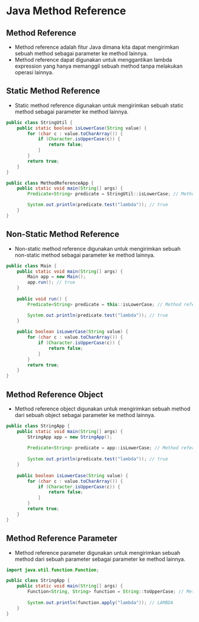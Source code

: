 # Java Method Reference

## Method Reference 

- Method reference adalah fitur Java dimana kita dapat mengirimkan sebuah method sebagai parameter ke method lainnya.
- Method reference dapat digunakan untuk menggantikan lambda expression yang hanya memanggil sebuah method tanpa melakukan operasi lainnya.

## Static Method Reference

- Static method reference digunakan untuk mengirimkan sebuah static method sebagai parameter ke method lainnya.

```java
public class StringUtil {
    public static boolean isLowerCase(String value) {
        for (char c : value.toCharArray()) {
            if (Character.isUpperCase(c)) {
                return false;
            }
        }
        return true;
    }
}
```

```java
public class MethodReferenceApp {
    public static void main(String[] args) {
        Predicate<String> predicate = StringUtil::isLowerCase; // Method reference

        System.out.println(predicate.test("lambda")); // true
    }
}
```

## Non-Static Method Reference

- Non-static method reference digunakan untuk mengirimkan sebuah non-static method sebagai parameter ke method lainnya.

```java
public class Main {
    public static void main(String[] args) {
        Main app = new Main();
        app.run(); // true
    }
    
    public void run() {
        Predicate<String> predicate = this::isLowerCase; // Method reference

        System.out.println(predicate.test("lambda")); // true
    }
    
    public boolean isLowerCase(String value) {
        for (char c : value.toCharArray()) {
            if (Character.isUpperCase(c)) {
                return false;
            }
        }
        return true;
    }
}
```

## Method Reference Object

- Method reference object digunakan untuk mengirimkan sebuah method dari sebuah object sebagai parameter ke method lainnya.

```java
public class StringApp {
    public static void main(String[] args) {
        StringApp app = new StringApp();
        
        Predicate<String> predicate = app::isLowerCase; // Method reference
        
        System.out.println(predicate.test("lambda")); // true
    }
    
    public boolean isLowerCase(String value) {
        for (char c : value.toCharArray()) {
            if (Character.isUpperCase(c)) {
                return false;
            }
        }
        return true;
    }
}
```

## Method Reference Parameter

- Method reference parameter digunakan untuk mengirimkan sebuah method dari sebuah parameter sebagai parameter ke method lainnya.

```java
import java.util.function.Function;

public class StringApp {
    public static void main(String[] args) {
        Function<String, String> function = String::toUpperCase; // Method reference
        
        System.out.println(function.apply("lambda")); // LAMBDA
    }
}
```